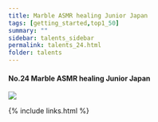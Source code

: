 ```yaml
---
title: Marble ASMR healing Junior Japan
tags: [getting_started,top1_50]
summary: ""
sidebar: talents_sidebar
permalink: talents_24.html
folder: talents
---
```



#### No.24 Marble ASMR healing Junior Japan
![](https://yt3.ggpht.com/ytc/AKedOLSLg2x0bsJaZ5aYtOd2RRrlcFklWMUuTgvaSR519w=s176-c-k-c0x00ffffff-no-rj)







{% include links.html %}
